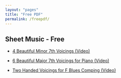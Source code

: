```yaml
---
layout: "pages"
title: "Free PDF"
permalink: /freepdf/
---
```


## Sheet Music - Free

- <a href="../assets/pdf/4Beautiful Minor7th Chords.pdf" target="_blank" download>
    4 Beautiful Minor 7th Voicings
    <a href="https://youtu.be/tweaLB_aYgk" target="_blank"> (Video)</a>
</a>


- <a href="../assets/pdf/6 Beautiful Major 7th Voicings for Piano.pdf" target="_blank" download>
    6 Beautiful Major 7th Voicings for Piano
    <a href="https://youtu.be/FzFflKhrjog" target="_blank"> (Video)</a>
</a>

- <a href="../assets/pdf/Two Handed Voicings for F Blues Comping by JJ Music(전지연).pdf" target="_blank" download>
    Two Handed Voicings for F Blues Comping
    <a href="https://youtu.be/nBIKGlYgZXs" target="_blank"> (Video)</a>
</a>
